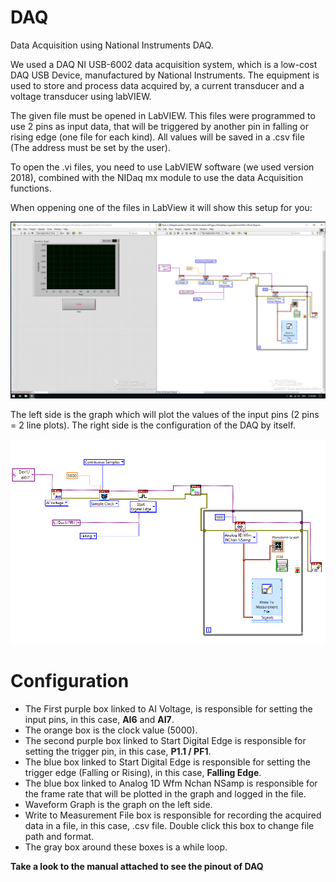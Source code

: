 # DAQ
Data Acquisition using National Instruments DAQ.

We used a DAQ NI USB-6002 data acquisition system, which is a low-cost DAQ USB Device, manufactured by National Instruments. The equipment is used to store and process data acquired by, a current transducer and a voltage transducer using labVIEW.

The given file must be opened in LabVIEW. This files were programmed to use 2 pins as input data, that will be triggered by another pin in falling or rising edge (one file for each kind). All values will be saved in a .csv file (The address must be set by the user).

To open the .vi files, you need to use LabVIEW software (we used version 2018), combined with the NIDaq mx module to use the data Acquisition functions.

When oppening one of the files in LabView it will show this setup for you:

![LabVIEW file Setup](/Images/LabView01.png)

The left side is the graph which will plot the values of the input pins (2 pins = 2 line plots). The right side is the configuration of the DAQ by itself.

![LabVIEW file Setup](/Images/LabView02.png)

# Configuration
* The First purple box linked to AI Voltage, is responsible for setting the input pins, in this case, **AI6** and **AI7**.
* The orange box is the clock value (5000).
* The second purple box linked to Start Digital Edge is responsible for setting the trigger pin, in this case, **P1.1 / PF1**.
* The blue box linked to Start Digital Edge is responsible for setting the trigger edge (Falling or Rising), in this case, **Falling Edge**.
* The blue box linked to Analog 1D Wfm Nchan NSamp is responsible for the frame rate that will be plotted in the graph and logged in the file.
* Waveform Graph is the graph on the left side.
* Write to Measurement File box is responsible for recording the acquired data in a file, in this case, .csv file. Double click this box to change file path and format.
* The gray box around these boxes is a while loop.

**Take a look to the manual attached to see the pinout of DAQ**
